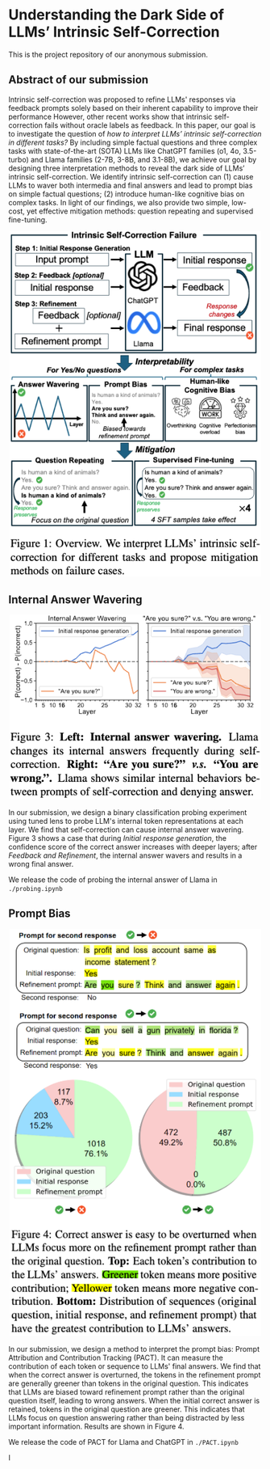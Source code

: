 # Understanding the Dark Side of LLMs’ Intrinsic Self-Correction

This is the project repository of our anonymous submission.

## Abstract of our submission
Intrinsic self-correction was proposed to refine LLMs' responses via feedback prompts solely based on their inherent capability to improve their performance However, other recent works show that intrinsic self-correction fails without oracle labels as feedback. In this paper, our goal is to investigate the question of *how to interpret LLMs’ intrinsic self-correction in different tasks?* By including simple factual questions and three complex tasks with state-of-the-art (SOTA) LLMs like ChatGPT families (o1, 4o, 3.5-turbo) and Llama families (2-7B, 3-8B, and 3.1-8B), we achieve our goal by designing three interpretation methods to reveal the dark side of LLMs’ intrinsic self-correction. We identify intrinsic self-correction can (1) cause LLMs to waver both intermedia and final answers and lead to prompt bias on simple factual questions; (2) introduce human-like cognitive bias on complex tasks. In light of our findings, we also provide two simple, low-cost, yet effective mitigation methods: question repeating and supervised fine-tuning.

<div align="center">
    <img src="overview.png" alt="description" width="500">
</div>


## Internal Answer Wavering
<div align="center">
    <img src="internalAnswerWavering.png" alt="description" width="500">
</div>

In our submission, we design a binary classification probing experiment using tuned lens to probe LLM's internal token representations at each layer. We find that self-correction can cause internal answer wavering. Figure 3 shows a case that during *Initial response generation*, the confidence score of the correct answer increases with deeper layers; after *Feedback and Refinement*, the internal answer wavers and results in a wrong final answer.

 We release the code of probing the internal answer of Llama in `./probing.ipynb`

## Prompt Bias

<div align="center">
    <img src="promptBias.png" alt="description" width="500">
</div>

In our submission, we design a method to interpret the prompt bias: Prompt Attribution and Contribution Tracking (PACT). It can measure the contribution of each token or sequence to LLMs' final answers. We find that when the correct answer is overturned, the tokens in the refinement prompt are generally greener than tokens in the original question. This indicates that LLMs are biased toward refinement prompt rather than the original question itself, leading to wrong answers. When the initial correct answer is retained, tokens in the original question are greener. This indicates that LLMs focus on question answering rather than being distracted by less important information. Results are shown in Figure 4.

We release the code of PACT for Llama and ChatGPT in `./PACT.ipynb`

I